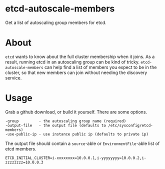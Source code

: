 # etcd-autoscale-members

Get a list of autoscaling group members for etcd.

# About

`etcd` wants to know about the full cluster membership when it joins. As a result, running etcd in an autoscaling group can be kind of tricky. `etcd-autoscale-members` can help find a list of members you expect to be in the cluster, so that new members can join without needing the discovery service.

# Usage

Grab a github download, or build it yourself. There are some options.

    -group         - the autoscaling group name (required)
    -output-file   - the output file (defaults to /etc/sysconfig/etcd-members)
    -use-public-ip - use instance public ip (defaults to private ip)

The output file should contain a `source`-able or `EnvironmentFile`-able list of etcd members.

    ETCD_INITIAL_CLUSTER=i-xxxxxxxx=10.0.0.1,i-yyyyyyyy=10.0.0.2,i-zzzzzzzz=10.0.0.3
